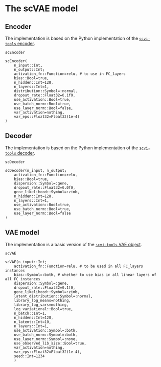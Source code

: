 # The scVAE model 

## Encoder 

The implementation is based on the Python implementation of the  [`scvi-tools` encoder](https://github.com/scverse/scvi-tools/blob/b33b42a04403842591c04e414c8bb4099eaf7006/scvi/nn/_base_components.py#L202).


```@docs
scEncoder
```

```@docs
scEncoder(
    n_input::Int, 
    n_output::Int;
    activation_fn::Function=relu, # to use in FC_layers
    bias::Bool=true,
    n_hidden::Int=128,
    n_layers::Int=1,
    distribution::Symbol=:normal,
    dropout_rate::Float32=0.1f0,
    use_activation::Bool=true,
    use_batch_norm::Bool=true,
    use_layer_norm::Bool=false,
    var_activation=nothing,
    var_eps::Float32=Float32(1e-4)
)
```

## Decoder 

The implementation is based on the Python implementation of the  [`scvi-tools` decoder](https://github.com/scverse/scvi-tools/blob/b33b42a04403842591c04e414c8bb4099eaf7006/scvi/nn/_base_components.py#L308).

```@docs
scDecoder
```

```@docs
scDecoder(n_input, n_output; 
    activation_fn::Function=relu,
    bias::Bool=true,
    dispersion::Symbol=:gene,
    dropout_rate::Float32=0.0f0,
    gene_likelihood::Symbol=:zinb,
    n_hidden::Int=128,
    n_layers::Int=1, 
    use_activation::Bool=true,
    use_batch_norm::Bool=true,
    use_layer_norm::Bool=false
)
```

## VAE model 

The implementation is a basic version of the [`scvi-tools` VAE object](https://github.com/scverse/scvi-tools/blob/b33b42a04403842591c04e414c8bb4099eaf7006/scvi/module/_vae.py#L22). 


```@docs
scVAE
```

```@docs
scVAE(n_input::Int;
    activation_fn::Function=relu, # to be used in all FC_layers instances
    bias::Symbol=:both, # whether to use bias in all linear layers of all FC instances 
    dispersion::Symbol=:gene,
    dropout_rate::Float32=0.1f0,
    gene_likelihood::Symbol=:zinb,
    latent_distribution::Symbol=:normal,
    library_log_means=nothing,
    library_log_vars=nothing,
    log_variational::Bool=true,
    n_batch::Int=1,
    n_hidden::Int=128,
    n_latent::Int=10,
    n_layers::Int=1,
    use_activation::Symbol=:both, 
    use_batch_norm::Symbol=:both,
    use_layer_norm::Symbol=:none,
    use_observed_lib_size::Bool=true,
    var_activation=nothing,
    var_eps::Float32=Float32(1e-4),
    seed::Int=1234
    )
```